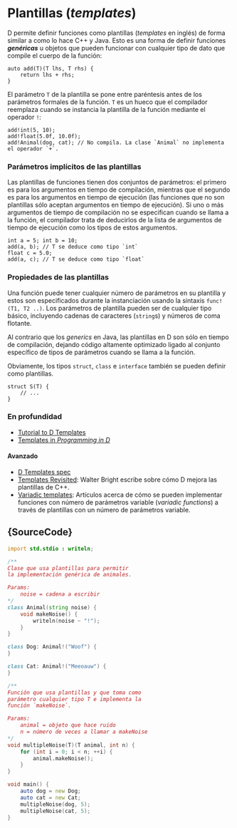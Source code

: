 # Plantillas (*templates*)

D permite definir funciones como plantillas (*templates* en inglés) de forma
similar a como lo hace C++ y Java. Esto es una forma de definir funciones
***genéricas*** u objetos que pueden funcionar con cualquier tipo de dato que
compile el cuerpo de la función:

    auto add(T)(T lhs, T rhs) {
        return lhs + rhs;
    }

El parámetro `T` de la plantilla se pone entre paréntesis antes de los
parámetros formales de la función. `T` es un hueco que el compilador reemplaza
cuando se instancia la plantilla de la función mediante el operador `!`:

    add!int(5, 10);
    add!float(5.0f, 10.0f);
    add!Animal(dog, cat); // No compila. La clase `Animal` no implementa el operador `+`.

### Parámetros implícitos de las plantillas

Las plantillas de funciones tienen dos conjuntos de parámetros: el primero es
para los argumentos en tiempo de compilación, mientras que el segundo es para
los argumentos en tiempo de ejecución (las funciones que no son plantillas sólo
aceptan argumentos en tiempo de ejecución). Si uno o más argumentos de tiempo
de compilación no se especifican cuando se llama a la función, el compilador
trata de deducirlos de la lista de argumentos de tiempo de ejecución como los
tipos de estos argumentos.

    int a = 5; int b = 10;
    add(a, b); // T se deduce como tipo `int`
    float c = 5.0;
    add(a, c); // T se deduce como tipo `float`

### Propiedades de las plantillas

Una función puede tener cualquier número de parámetros en su plantilla y
estos son especificados durante la instanciación usando la sintaxis
`func!(T1, T2 ..)`. Los parámetros de plantilla pueden ser de cualquier tipo
básico, incluyendo cadenas de caracteres (`string`s) y números de coma flotante.

Al contrario que los *generics* en Java, las plantillas en D son sólo en tiempo
de compilación, dejando código altamente optimizado ligado al conjunto
específico de tipos de parámetros cuando se llama a la función.

Obviamente, los tipos `struct`, `class` e `interface` también se pueden definir
como plantillas.

    struct S(T) {
        // ...
    }

### En profundidad

- [Tutorial to D Templates](https://github.com/PhilippeSigaud/D-templates-tutorial)
- [Templates in _Programming in D_](http://ddili.org/ders/d.en/templates.html)

#### Avanzado

- [D Templates spec](https://dlang.org/spec/template.html)
- [Templates Revisited](http://dlang.org/templates-revisited.html): Walter Bright escribe sobre cómo D mejora las plantillas de C++.
- [Variadic templates](http://dlang.org/variadic-function-templates.html): Artículos acerca de cómo se pueden implementar funciones con número de parámetros variable (*variadic functions*) a través de plantillas con un número de parámetros variable.

## {SourceCode}

```d
import std.stdio : writeln;

/**
Clase que usa plantillas para permitir
la implementación genérica de animales.

Params:
    noise = cadena a escribir
*/
class Animal(string noise) {
    void makeNoise() {
        writeln(noise ~ "!");
    }
}

class Dog: Animal!("Woof") {
}

class Cat: Animal!("Meeoauw") {
}

/**
Función que usa plantillas y que toma como
parámetro cualquier tipo T e implementa la
función `makeNoise`.

Params:
    animal = objeto que hace ruido
    n = número de veces a llamar a makeNoise
*/
void multipleNoise(T)(T animal, int n) {
    for (int i = 0; i < n; ++i) {
        animal.makeNoise();
    }
}

void main() {
    auto dog = new Dog;
    auto cat = new Cat;
    multipleNoise(dog, 5);
    multipleNoise(cat, 5);
}
```
